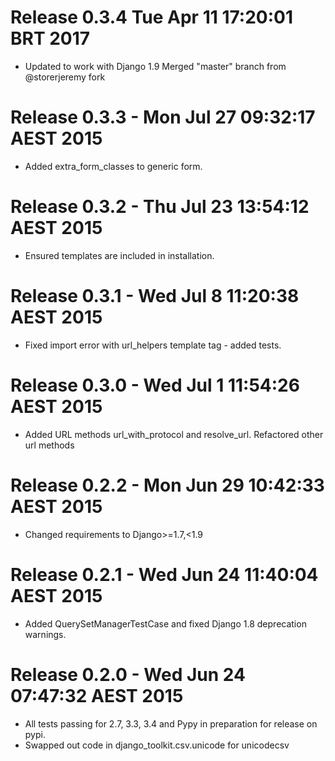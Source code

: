# Release 0.3.4 Tue Apr 11 17:20:01 BRT 2017

- Updated to work with Django 1.9
  Merged "master" branch from @storerjeremy fork

# Release 0.3.3 - Mon Jul 27 09:32:17 AEST 2015

- Added extra_form_classes to generic form.

# Release 0.3.2 - Thu Jul 23 13:54:12 AEST 2015

- Ensured templates are included in installation.

# Release 0.3.1 - Wed Jul  8 11:20:38 AEST 2015

- Fixed import error with url_helpers template tag - added tests.

# Release 0.3.0 - Wed Jul  1 11:54:26 AEST 2015

- Added URL methods url_with_protocol and resolve_url. Refactored other url methods

# Release 0.2.2 - Mon Jun 29 10:42:33 AEST 2015

- Changed requirements to Django>=1.7,<1.9

# Release 0.2.1 - Wed Jun 24 11:40:04 AEST 2015

- Added QuerySetManagerTestCase and fixed Django 1.8 deprecation warnings.

# Release 0.2.0 - Wed Jun 24 07:47:32 AEST 2015

- All tests passing for 2.7, 3.3, 3.4 and Pypy in preparation for release on pypi.
- Swapped out code in django_toolkit.csv.unicode for unicodecsv

